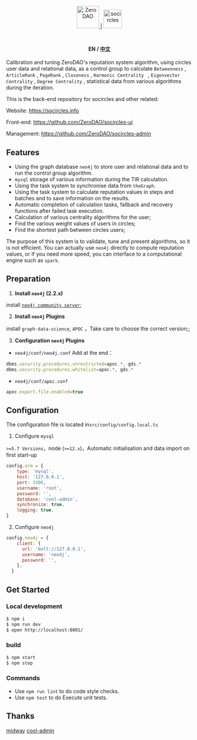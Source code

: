 <p align="center">
  <a href="https://www.0p0.org/">
    <img alt="ZeroDAO" src="https://pic.tom24h.com/0p0/img/ZERODAO.svg" height="60" />
  </a>
  <span style="line-height:60px">|</span>
  <a href="https://www.socircles.info/">
    <img alt="socircles" src="https://pic.tom24h.com/0p0/img/socircles-logo.svg" height="50" />
  </a>
</p>


<h4 align="center">
  <a>EN</a>
  <span> / </span>
  <a href="./README_ZH.md">中文</a>
</h4>





Calibration and tuning ZeroDAO's reputation system algorithm, using circles user data and relational data, as a control group to calculate `Betweenness` , `ArticleRank` , `PageRank` , `Closeness` , `Harmonic Centrality ` , `Eigenvector Centrality` , `Degree Centrality` , statistical data from various algorithms during the iteration.

This is the back-end repository for socircles and other related:

Website: https://socircles.info

Front-end: https://github.com/ZeroDAO/socircles-ui

Management: https://github.com/ZeroDAO/socircles-admin

## Features

- Using the graph database `neo4j` to store user and relational data and to run the control group algorithm.
- `mysql` storage of various information during the TIR calculation.
- Using the task system to synchronise data from `theGraph`.
- Using the task system to calculate reputation values in steps and batches and to save information on the results.
- Automatic completion of calculation tasks, fallback and recovery functions after failed task execution.
- Calculation of various centrality algorithms for the user;
- Find the various weight values of users in circles;
- Find the shortest path between circles users;

The purpose of this system is to validate, tune and present algorithms, so it is not efficient. You can actually use `neo4j` directly to compute reputation values, or if you need more speed, you can interface to a computational engine such as `spark`.

## Preparation

1. **Install `neo4j` (2.2.x)**

install [`neo4j community server`](https://neo4j.com/download-center/#community);

2. **Install `neo4j` Plugins**

install `graph-data-science`,  `APOC` ，Take care to choose the correct version;;

3. **Configuration `neo4j` Plugins**

- `neo4j/conf/neo4j.conf` Add at the end：

```js
dbms.security.procedures.unrestricted=apoc.*, gds.*
dbms.security.procedures.whitelist=apoc.*, gds.*
```

- `neo4j/conf/apoc.conf`

```js
apoc.export.file.enabled=true
```

## Configuration

The configuration file is located in`src/config/config.local.ts`

1. Configure `mysql` 

`>=5.7 Versions`，node (`>=12.x`)，Automatic initialisation and data import on first start-up

```js
config.orm = {
    type: 'mysql',
    host: '127.0.0.1',
    port: 3306,
    username: 'root',
    password: '',
    database: 'cool-admin',
    synchronize: true,
    logging: true,
}
```

2.  Configure `neo4j`

```js
config.neo4j = {
    client: {
      url: 'bolt://127.0.0.1',
      username: 'neo4j',
      password: '',
    },
  }
```

## Get Started

### Local development

```bash
$ npm i
$ npm run dev
$ open http://localhost:8001/
```

### build

```bash
$ npm start
$ npm stop
```

### Commands

- Use `npm run lint` to do code style checks.
- Use `npm test` to do Execute unit tests.

## Thanks

[midway](https://midwayjs.org)
[cool-admin](https://www.cool-js.com)